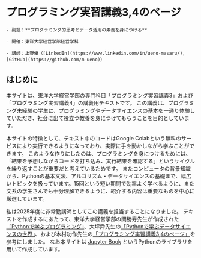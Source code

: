 # プログラミング実習講義3,4のページ

```{epigraph}
- 副題：**プログラミング的思考とデータ活用の素養を身につける**

- 開催：東洋大学経営学部経営学科

- 講師：上野優（[LinkedIn](https://www.linkedin.com/in/ueno-masaru/), [GitHub](https://github.com/m-ueno)）
```

## はじめに

本サイトは、東洋大学経営学部の専門科目「プログラミング実習講義3」および「プログラミング実習講義4」の講義用テキストです。
この講義は、プログラミング未経験の学生に、プログラミングやデータサイエンスの基本を一通り体験していただき、社会に出て役立つ教養を身につけてもらうことを目的としています。

本サイトの特徴として、テキスト中のコードはGoogle Colabという無料のサービスにより実行できるようになっており、実際に手を動かしながら学ぶことができます。
このような作りにしたのは、プログラミングを身につけるためには、「結果を予想しながらコードを打ち込み、実行結果を確認する」というサイクルを繰り返すことが重要だと考えているためです。
またコンピュータの背景知識から、Pythonの基本文法、アルゴリズム・データサイエンスの基礎まで、幅広いトピックを扱っています。15回という短い期間で効率よく学べるように、また文系の学生さんでも十分理解できるように、紹介する内容は重要なものを中心に厳選しています。

私は2025年度に非常勤講師としてこの講義を担当することになりました。
テキストを作成するにあたって、東洋大学経営学部の関勝寿先生が作成された[「Pythonで学ぶプログラミング」](https://sekika.github.io/toyo/python/index.html)、大坪舜先生の[「Pythonで学ぶデータサイエンスの世界」](https://tsuboshun.github.io/begin-python/intro.html)、および木村功作先生の[「プログラミング実習講義3,4のページ」](https://kimusaku.github.io/begin-python-2024/)を参考にしました。
なお本サイトは [Jupyter Book](https://jupyterbook.org/en/stable/intro.html) というPythonのライブラリを用いて作成しています。
